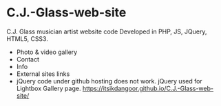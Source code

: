 # C.J.-Glass-web-site
C.J. Glass musician artist website code
Developed in PHP, JS, JQuery, HTML5, CSS3.

- Photo & video gallery
- Contact
- Info
- External sites links
- jQuery code under github hosting does not work.
  jQuery used for Lightbox Gallery page.
https://itsikdangoor.github.io/C.J.-Glass-web-site/
